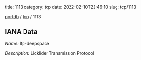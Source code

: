 title: 1113
category: tcp
date: 2022-02-10T22:46:10
slug: tcp/1113

[portdb](/) / [tcp](/category/tcp.html) / 1113


## IANA Data

_Name:_ ltp-deepspace

_Description:_ Licklider Transmission Protocol

